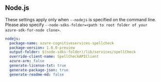 ## Node.js

These settings apply only when `--nodejs` is specified on the command line.
Please also specify `--node-sdks-folder=<path to root folder of your azure-sdk-for-node clone>`.

``` yaml $(nodejs)
nodejs:
  package-name: azure-cognitiveservices-spellcheck
  package-version: 1.0.0-preview
  output-folder: $(node-sdks-folder)/lib/services/spellCheck
  override-client-name: SpellCheckAPIClient
  azure-arm: false
  generate-license-txt: true
  generate-package-json: true
  generate-readme-md: false
```

